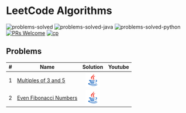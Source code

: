 # LeetCode Algorithms

![problems-solved](https://img.shields.io/badge/Problems%20Solved-0/254-1f425f.svg)
![problems-solved-java](https://img.shields.io/badge/Java-0/254-1abc9c.svg)
![problems-solved-python](https://img.shields.io/badge/Python-0/254-1abc9c.svg)
[![PRs Welcome](https://img.shields.io/badge/PRs-welcome-brightgreen.svg)](CONTRIBUTING.md)
[![cp](https://img.shields.io/badge/also%20see-Competitve%20Programming-1f72ff.svg)](https://github.com/anishLearnsToCode/competitive-programming)

## Problems
|  #  | Name                                                                                                             |                         Solution                          | Youtube |
|:---:|------------------------------------------------------------------------------------------------------------------|:---------------------------------------------------------:|:-------:|
|  1  | [Multiples of 3 and 5](https://www.hackerrank.com/contests/projecteuler/challenges/euler001)                     |   [![Java](assets/java.png)](src/MultiplesOf3And5.java)   |         |
|  2  | [Even Fibonacci Numbers](https://www.hackerrank.com/contests/projecteuler/challenges/euler002?isFullScreen=true) | [![Java](assets/java.png)](src/EvenFibonacciNumbers.java) |         |